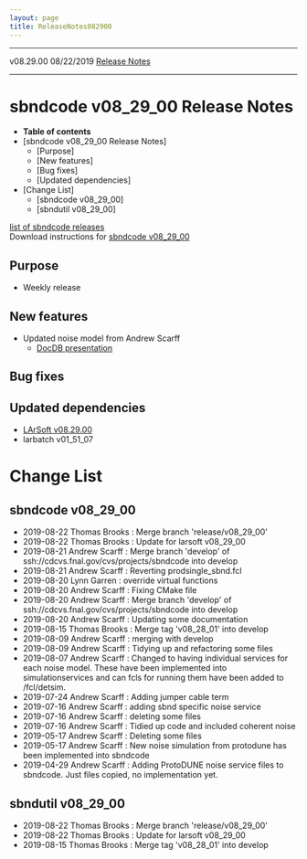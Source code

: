 ```yaml
---
layout: page
title: ReleaseNotes082900
---
```


  ----------- ------------ -- -- ------------------------------------------------------
  v08.29.00   08/22/2019         [Release Notes](ReleaseNotes082900.html)
  ----------- ------------ -- -- ------------------------------------------------------



sbndcode v08\_29\_00 Release Notes
======================================================================================

-   **Table of contents**
-   [sbndcode v08\_29\_00 Release
    Notes]
    -   [Purpose]
    -   [New features]
    -   [Bug fixes]
    -   [Updated dependencies]
-   [Change List]
    -   [sbndcode v08\_29\_00]
    -   [sbndutil v08\_29\_00]

[list of sbndcode
releases](List_of_SBND_code_releases.html)\
Download instructions for [sbndcode
v08\_29\_00](http://scisoft.fnal.gov/scisoft/bundles/sbnd/v08_29_00/sbndcode-v08_29_00.html)



Purpose
----------------------------------

-   Weekly release



New features
--------------------------------------------

-   Updated noise model from Andrew Scarff
    -   [DocDB
        presentation](https://sbn-docdb.fnal.gov/cgi-bin/private/ShowDocument?docid=14109)



Bug fixes
--------------------------------------



Updated dependencies
------------------------------------------------------------

-   [LArSoft
    v08.29.00](https://cdcvs.fnal.gov/redmine/projects/larsoft/wiki/ReleaseNotes082900)
-   larbatch v01\_51\_07



Change List
==========================================



sbndcode v08\_29\_00
----------------------------------------------------------

-   2019-08-22 Thomas Brooks : Merge branch \'release/v08\_29\_00\'
-   2019-08-22 Thomas Brooks : Update for larsoft v08\_29\_00
-   2019-08-21 Andrew Scarff : Merge branch \'develop\' of
    ssh://cdcvs.fnal.gov/cvs/projects/sbndcode into develop
-   2019-08-21 Andrew Scarff : Reverting prodsingle\_sbnd.fcl
-   2019-08-20 Lynn Garren : override virtual functions
-   2019-08-20 Andrew Scarff : Fixing CMake file
-   2019-08-20 Andrew Scarff : Merge branch \'develop\' of
    ssh://cdcvs.fnal.gov/cvs/projects/sbndcode into develop
-   2019-08-20 Andrew Scarff : Updating some documentation
-   2019-08-15 Thomas Brooks : Merge tag \'v08\_28\_01\' into develop
-   2019-08-09 Andrew Scarff : merging with develop
-   2019-08-09 Andrew Scarff : Tidying up and refactoring some files
-   2019-08-07 Andrew Scarff : Changed to having individual services for
    each noise model. These have been implemented into
    simulationservices and can fcls for running them have been added to
    /fcl/detsim.
-   2019-07-24 Andrew Scarff : Adding jumper cable term
-   2019-07-16 Andrew Scarff : adding sbnd specific noise service
-   2019-07-16 Andrew Scarff : deleting some files
-   2019-07-16 Andrew Scarff : Tidied up code and included coherent
    noise
-   2019-05-17 Andrew Scarff : Deleting some files
-   2019-05-17 Andrew Scarff : New noise simulation from protodune has
    been implemented into sbndcode
-   2019-04-29 Andrew Scarff : Adding ProtoDUNE noise service files to
    sbndcode. Just files copied, no implementation yet.



sbndutil v08\_29\_00
----------------------------------------------------------

-   2019-08-22 Thomas Brooks : Merge branch \'release/v08\_29\_00\'
-   2019-08-22 Thomas Brooks : Update for larsoft v08\_29\_00
-   2019-08-15 Thomas Brooks : Merge tag \'v08\_28\_01\' into develop
